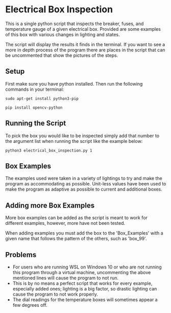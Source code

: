 # Electrical Box Inspection
This is a single python script that inspects the breaker, fuses, and temperature gauge of a given electrical box. Provided are some examples of this box with various changes in lighting and states. 

The script will display the results it finds in the terminal. If you want to see a more in depth process of the program there are places in the script that can be uncommented that show the pictures of the steps.

## Setup
First make sure you have python installed.
Then run the following commands in your terminal:
```
sudo apt-get install python3-pip
```
```
pip install opencv-python
```

## Running the Script
To pick the box you would like to be inspected simply add that number to the argument list when running the script like the example below: 
```
python3 electrical_box_inspection.py 1
```

## Box Examples

The examples used were taken in a variety of lightings to try and make the program as accommodating as possible. Unit-less values have been used to make the program as adaptive as possible to current and additional boxes.

## Adding more Box Examples
More box examples can be added as the script is meant to work for different examples, however, more have not been tested. 

When adding examples you must add the box to the 'Box_Examples' with a given name that follows the pattern of the others, such as 'box_99'.

## Problems

- For users who are running WSL on Windows 10 or who are not running this program through a virtual machine, uncommenting the above mentioned lines will cause the program to not run.
- This is by no means a perfect script that works for every example, especially added ones; lighting is a big factor, so drastic lighting can cause the program to not work properly.
- The dial readings for the temperature boxes will sometimes appear a few degrees off.